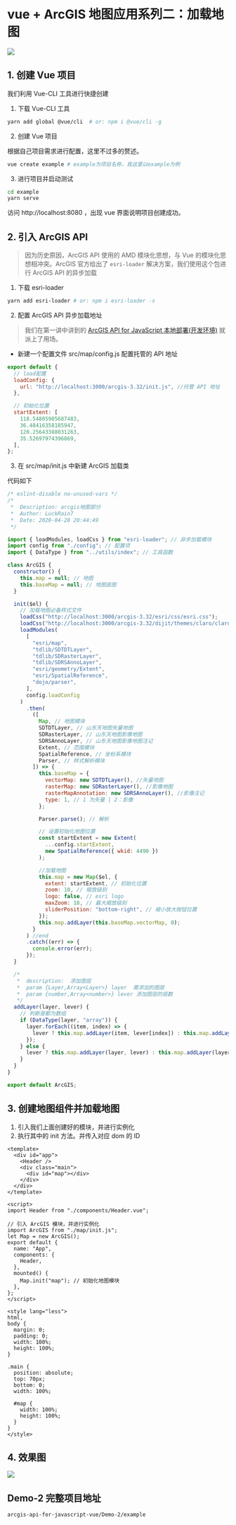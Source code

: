 # vue + ArcGIS 地图应用系列二：加载地图

![](https://raw.githubusercontent.com/LuckRain7/arcgis-api-for-javascript-vue/master/Demo-2/2.png)

## 1. 创建 Vue 项目

我们利用 Vue-CLI 工具进行快捷创建

1.  下载 Vue-CLI 工具

```bash
yarn add global @vue/cli  # or: npm i @vue/cli -g
```

2.  创建 Vue 项目

根据自己项目需求进行配置，这里不过多的赘述。

```bash
vue create example # example为项目名称，我这里以example为例
```

3.  进行项目并启动测试

```bash
cd example
yarn serve
```

访问 http://localhost:8080 ，出现 vue 界面说明项目创建成功。

## 2. 引入 ArcGIS API

> 因为历史原因，ArcGIS API 使用的 AMD 模块化思想，与 Vue 的模块化思想相冲突。ArcGIS 官方给出了 `esri-loader` 解决方案，我们使用这个包进行 ArcGIS API 的异步加载

1.  下载 esri-loader

```bash
yarn add esri-loader # or: npm i esri-loader -s
```

2.  配置 ArcGIS API 异步加载地址

> 我们在第一讲中讲到的 [ArcGIS API for JavaScript 本地部署(开发环境)](https://luckrain7.github.io/arcgis-api-for-javascript-vue/) 就派上了用场。

- 新建一个配置文件 src/map/config.js 配置托管的 API 地址

```javascript
export default {
  // load配置
  loadConfig: {
    url: "http://localhost:3000/arcgis-3.32/init.js", //托管 API 地址
  },

  // 初始化位置
  startExtent: [
    118.54805985687483,
    36.48416358185947,
    120.25643388031263,
    35.52697974396869,
  ],
};
```

3. 在 src/map/init.js 中新建 ArcGIS 加载类

代码如下

```javascript
/* eslint-disable no-unused-vars */
/*
 *  Description: arcgis地图部分
 *  Author: LuckRain7
 *  Date: 2020-04-28 20:44:49
 */

import { loadModules, loadCss } from "esri-loader"; // 异步加载模块
import config from "./config"; // 配置项
import { DataType } from "../utils/index"; // 工具函数

class ArcGIS {
  constructor() {
    this.map = null; // 地图
    this.baseMap = null; // 地图底图
  }

  init($el) {
    // 加载地图必备样式文件
    loadCss("http://localhost:3000/arcgis-3.32/esri/css/esri.css");
    loadCss("http://localhost:3000/arcgis-3.32/dijit/themes/claro/claro.css");
    loadModules(
      [
        "esri/map",
        "tdlib/SDTDTLayer",
        "tdlib/SDRasterLayer",
        "tdlib/SDRSAnnoLayer",
        "esri/geometry/Extent",
        "esri/SpatialReference",
        "dojo/parser",
      ],
      config.loadConfig
    )
      .then(
        ([
          Map, // 地图模块
          SDTDTLayer, // 山东天地图矢量地图
          SDRasterLayer, // 山东天地图影像地图
          SDRSAnnoLayer, // 山东天地图影像地图注记
          Extent, // 范围模块
          SpatialReference, // 坐标系模块
          Parser, // 样式解析模块
        ]) => {
          this.baseMap = {
            vectorMap: new SDTDTLayer(), //矢量地图
            rasterMap: new SDRasterLayer(), //影像地图
            rasterMapAnnotation: new SDRSAnnoLayer(), //影像注记
            type: 1, // 1 为矢量 | 2：影像
          };

          Parser.parse(); // 解析

          // 设置初始化地图位置
          const startExtent = new Extent(
            ...config.startExtent,
            new SpatialReference({ wkid: 4490 })
          );

          //加载地图
          this.map = new Map($el, {
            extent: startExtent, // 初始化位置
            zoom: 10, // 缩放级别
            logo: false, // esri logo
            maxZoom: 18, // 最大缩放级别
            sliderPosition: "bottom-right", // 缩小放大按钮位置
          });
          this.map.addLayer(this.baseMap.vectorMap, 0);
        }
      ) //end
      .catch((err) => {
        console.error(err);
      });
  }

  /*
   *  description:  添加图层
   *  param {Layer,Array<Layer>} layer  需添加的图层
   *  param {number,Array<number>} lever 添加图层的层数
   */
  addLayer(layer, lever) {
    // 判断是都为数组
    if (DataType(layer, "array")) {
      layer.forEach((item, index) => {
        lever ? this.map.addLayer(item, lever[index]) : this.map.addLayer(item);
      });
    } else {
      lever ? this.map.addLayer(layer, lever) : this.map.addLayer(layer);
    }
  }
}

export default ArcGIS;
```

## 3. 创建地图组件并加载地图

1. 引入我们上面创建好的模块，并进行实例化
2. 执行其中的 init 方法。并传入对应 dom 的 ID

```vue
<template>
  <div id="app">
    <Header />
    <div class="main">
      <div id="map"></div>
    </div>
  </div>
</template>

<script>
import Header from "./components/Header.vue";

// 引入 ArcGIS 模块，并进行实例化
import ArcGIS from "./map/init.js";
let Map = new ArcGIS();
export default {
  name: "App",
  components: {
    Header,
  },
  mounted() {
    Map.init("map"); // 初始化地图模块
  },
};
</script>

<style lang="less">
html,
body {
  margin: 0;
  padding: 0;
  width: 100%;
  height: 100%;
}

.main {
  position: absolute;
  top: 70px;
  bottom: 0;
  width: 100%;

  #map {
    width: 100%;
    height: 100%;
  }
}
</style>
```

## 4. 效果图

![](https://raw.githubusercontent.com/LuckRain7/arcgis-api-for-javascript-vue/master/Demo-2/init.png)

## Demo-2 完整项目地址

`arcgis-api-for-javascript-vue/Demo-2/example`

